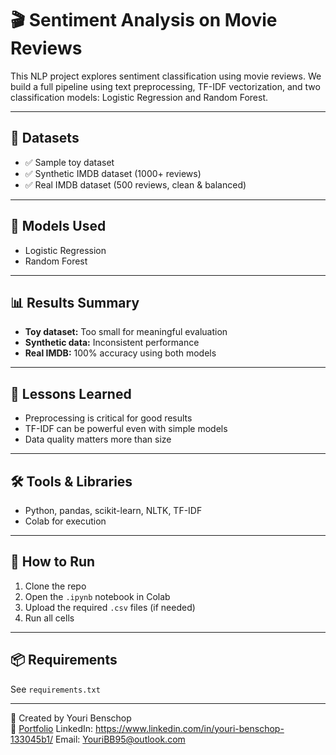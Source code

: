# 🎬 Sentiment Analysis on Movie Reviews

This NLP project explores sentiment classification using movie reviews. We build a full pipeline using text preprocessing, TF-IDF vectorization, and two classification models: Logistic Regression and Random Forest.

---

## 📁 Datasets
- ✅ Sample toy dataset
- ✅ Synthetic IMDB dataset (1000+ reviews)
- ✅ Real IMDB dataset (500 reviews, clean & balanced)

---

## 🧪 Models Used
- Logistic Regression
- Random Forest

---

## 📊 Results Summary
- **Toy dataset:** Too small for meaningful evaluation
- **Synthetic data:** Inconsistent performance
- **Real IMDB:** 100% accuracy using both models

---

## 🧠 Lessons Learned
- Preprocessing is critical for good results
- TF-IDF can be powerful even with simple models
- Data quality matters more than size

---

## 🛠️ Tools & Libraries
- Python, pandas, scikit-learn, NLTK, TF-IDF
- Colab for execution

---

## 🚀 How to Run
1. Clone the repo
2. Open the `.ipynb` notebook in Colab
3. Upload the required `.csv` files (if needed)
4. Run all cells

---

## 📦 Requirements
See `requirements.txt`

---

👤 Created by Youri Benschop  
🔗 [Portfolio](https://your-notion-portfolio-link.com)
LinkedIn: https://www.linkedin.com/in/youri-benschop-133045b1/
Email: YouriBB95@outlook.com


